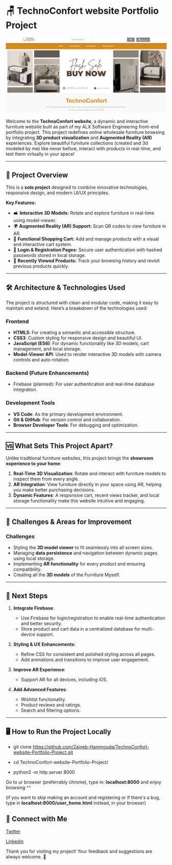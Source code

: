 # 🪑 TechnoConfort website Portfolio Project

![Website Header](./content/images_icons/header-image.png)

Welcome to the **TechnoConfort website**, a dynamic and interactive furniture website built as part of my ALX Software Engineering front-end portfolio project. This project redefines online wholesale furniture browsing by integrating **3D product visualization** and **Augmented Reality (AR)** experiences. Explore beautiful furniture collections (created and 3d modeled by me) like never before, interact with products in real-time, and test them virtually in your space!

---

## 🚀 Project Overview

This is a **solo project** designed to combine innovative technologies, responsive design, and modern UI/UX principles. 

**Key Features:**
- 🛋️ **Interactive 3D Models:** Rotate and explore furniture in real-time using model-viewer.
- 🌍 **Augmented Reality (AR) Support:** Scan QR codes to view furniture in AR.
- 🛒 **Functional Shopping Cart:** Add and manage products with a visual and interactive cart system.
- 🔐 **Login & Registration Pages:** Secure user authentication with hashed passwords stored in local storage.
- 📜 **Recently Viewed Products:** Track your browsing history and revisit previous products quickly.

---

## 🛠️ Architecture & Technologies Used

The project is structured with clean and modular code, making it easy to maintain and extend. Here’s a breakdown of the technologies used:

### **Frontend**
- **HTML5**: For creating a semantic and accessible structure.
- **CSS3**: Custom styling for responsive design and beautiful UI.
- **JavaScript (ES6)**: For dynamic functionality like 3D models, cart management, and local storage.
- **Model-Viewer API**: Used to render interactive 3D models with camera controls and auto-rotation.

### **Backend (Future Enhancements)**
- Firebase (planned): For user authentication and real-time database integration.

### **Development Tools**
- **VS Code**: As the primary development environment.
- **Git & GitHub**: For version control and collaboration.
- **Browser Developer Tools**: For debugging and optimization.

---

## 🆚 What Sets This Project Apart?

Unlike traditional furniture websites, this project brings the **showroom experience to your home**:
1. **Real-Time 3D Visualization**: Rotate and interact with furniture models to inspect them from every angle.
2. **AR Integration**: View furniture directly in your space using AR, helping you make better purchasing decisions.
3. **Dynamic Features**: A responsive cart, recent views tracker, and local storage functionality make this website intuitive and engaging.

---

## 🚧 Challenges & Areas for Improvement

### Challenges
- Styling the **3D model viewer** to fit seamlessly into all screen sizes.
- Managing **data persistence** and navigation between dynamic pages using local storage.
- Implementing **AR functionality** for every product and ensuring compatibility.
- Creating all the **3D models** of the Furniture Myself.

---

## 🔮 Next Steps

1. **Integrate Firebase**:
   - Use Firebase for login/registration to enable real-time authentication and better security.
   - Store product and cart data in a centralized database for multi-device support.

2. **Styling & UX Enhancements**:
   - Refine CSS for consistent and polished styling across all pages.
   - Add animations and transitions to improve user engagement.

3. **Improve AR Experience**:
   - Support AR for all devices, including iOS.

4. **Add Advanced Features**:
   - Wishlist functionality.
   - Product reviews and ratings.
   - Search and filtering options.

---

## 🖥️ How to Run the Project Locally

  - git clone https://github.com/Zaineb-Hammouda/TechnoConfort-website-Portfolio-Project.git

  - cd TechnoConfort-website-Portfolio-Project/

  - python3 -m http.server 8000

  Go to ur browser (preferrably chrome), type in: **localhost:8000** and enjoy browsing ^^

  (if you want to skip making an account and registering or if there's a bug, type in **localhost:8000/user_home.html** instead, in your browser)

## 🤝 Connect with Me
[Twitter](https://x.com/Zee_Hammouda)

[Linkedin]([https://x.com/Zee_Hammouda](https://www.linkedin.com/in/zainebhammouda/))

Thank you for visiting my project! Your feedback and suggestions are always welcome. 🙌
  
